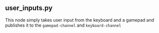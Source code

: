 ## user_inputs.py

This node simply takes user input from the keyboard and a gamepad and 
publishes it to the `gamepad-channel` and `keyboard-channel`
